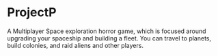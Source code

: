 # ProjectP
A Multiplayer Space exploration horror game, which is focused around upgrading your spaceship and building a fleet. You can travel to planets, build colonies, and raid aliens and other players.

